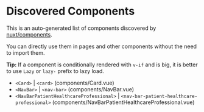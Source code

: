 # Discovered Components

This is an auto-generated list of components discovered by [nuxt/components](https://github.com/nuxt/components).

You can directly use them in pages and other components without the need to import them.

**Tip:** If a component is conditionally rendered with `v-if` and is big, it is better to use `Lazy` or `lazy-` prefix to lazy load.

- `<Card>` | `<card>` (components/Card.vue)
- `<NavBar>` | `<nav-bar>` (components/NavBar.vue)
- `<NavBarPatientHealthcareProfessional>` | `<nav-bar-patient-healthcare-professional>` (components/NavBarPatientHealthcareProfessional.vue)
